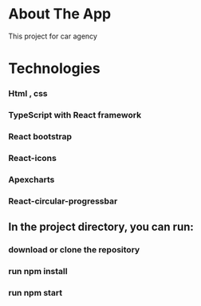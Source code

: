 # **About The App**

This project for car agency 

# **Technologies**
### Html , css
### TypeScript with React framework
### React bootstrap
### React-icons
### Apexcharts
### React-circular-progressbar

## **In the project directory, you can run:**

### download or clone the repository
### run npm install
### run npm start
